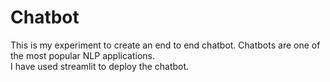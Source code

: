# Chatbot
This is my experiment to create an end to end chatbot. Chatbots are one of the most popular NLP applications.  
I have used streamlit to deploy the chatbot. 

